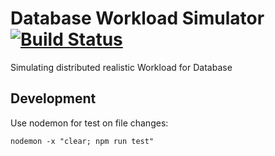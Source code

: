 # Database Workload Simulator [![Build Status](https://travis-ci.org/Mario-F/workload-generator.svg?branch=master)](https://travis-ci.org/Mario-F/workload-generator)

Simulating distributed realistic Workload for Database

## Development

Use nodemon for test on file changes:

```shell
nodemon -x "clear; npm run test"
```
